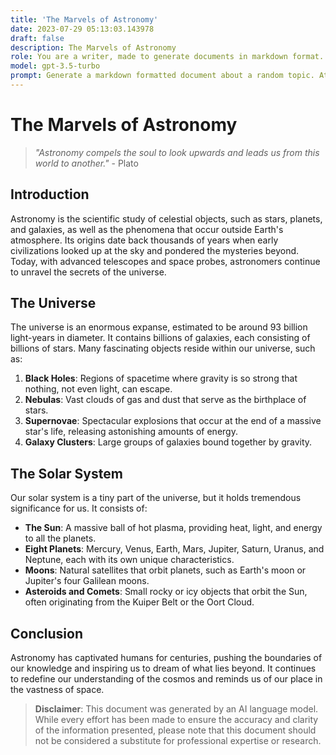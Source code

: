 ```yaml
---
title: 'The Marvels of Astronomy'
date: 2023-07-29 05:13:03.143978
draft: false
description: The Marvels of Astronomy
role: You are a writer, made to generate documents in markdown format. It is very important that all of the documents you generate are in valid markdown format.
model: gpt-3.5-turbo
prompt: Generate a markdown formatted document about a random topic. At the bottom, include a disclaimer explaining that the document was generated by you. The first line of the document should be the title. Make sure that the entire document is in proper markdown format, using a mix of various tags to make the document visually appealing.
---
```


# The Marvels of Astronomy

> *"Astronomy compels the soul to look upwards and leads us from this world to another."* - Plato

## Introduction

Astronomy is the scientific study of celestial objects, such as stars, planets, and galaxies, as well as the phenomena that occur outside Earth's atmosphere. Its origins date back thousands of years when early civilizations looked up at the sky and pondered the mysteries beyond. Today, with advanced telescopes and space probes, astronomers continue to unravel the secrets of the universe.

## The Universe

The universe is an enormous expanse, estimated to be around 93 billion light-years in diameter. It contains billions of galaxies, each consisting of billions of stars. Many fascinating objects reside within our universe, such as:

1. **Black Holes**: Regions of spacetime where gravity is so strong that nothing, not even light, can escape.
2. **Nebulas**: Vast clouds of gas and dust that serve as the birthplace of stars.
3. **Supernovae**: Spectacular explosions that occur at the end of a massive star's life, releasing astonishing amounts of energy.
4. **Galaxy Clusters**: Large groups of galaxies bound together by gravity.

## The Solar System

Our solar system is a tiny part of the universe, but it holds tremendous significance for us. It consists of:

- **The Sun**: A massive ball of hot plasma, providing heat, light, and energy to all the planets.
- **Eight Planets**: Mercury, Venus, Earth, Mars, Jupiter, Saturn, Uranus, and Neptune, each with its own unique characteristics.
- **Moons**: Natural satellites that orbit planets, such as Earth's moon or Jupiter's four Galilean moons.
- **Asteroids and Comets**: Small rocky or icy objects that orbit the Sun, often originating from the Kuiper Belt or the Oort Cloud.

## Conclusion

Astronomy has captivated humans for centuries, pushing the boundaries of our knowledge and inspiring us to dream of what lies beyond. It continues to redefine our understanding of the cosmos and reminds us of our place in the vastness of space.

> **Disclaimer**: This document was generated by an AI language model. While every effort has been made to ensure the accuracy and clarity of the information presented, please note that this document should not be considered a substitute for professional expertise or research.